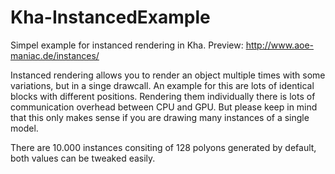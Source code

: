 # Kha-InstancedExample
Simpel example for instanced rendering in Kha. Preview: http://www.aoe-maniac.de/instances/

Instanced rendering allows you to render an object multiple times with some variations, but in a singe drawcall. An example for this are lots of identical blocks with different positions. Rendering them individually there is lots of communication overhead between CPU and GPU. But please keep in mind that this only makes sense if you are drawing many instances of a single model.

There are 10.000 instances consiting of 128 polyons generated by default, both values can be tweaked easily.
